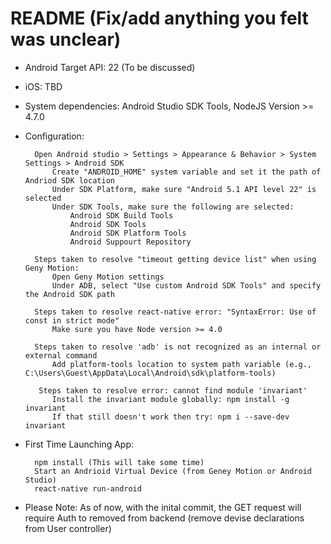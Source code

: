 # README (Fix/add anything you felt was unclear)

* Android Target API: 22 (To be discussed)
* iOS: TBD

* System dependencies: Android Studio SDK Tools, NodeJS Version >= 4.7.0

* Configuration:
		
		Open Android studio > Settings > Appearance & Behavior > System Settings > Android SDK
			Create "ANDROID_HOME" system variable and set it the path of Andriod SDK location
			Under SDK Platform, make sure "Android 5.1 API level 22" is selected
			Under SDK Tools, make sure the following are selected:
				Android SDK Build Tools
				Android SDK Tools
				Android SDK Platform Tools
				Android Suppourt Repository
        
        Steps taken to resolve "timeout getting device list" when using Geny Motion:
            Open Geny Motion settings
            Under ADB, select "Use custom Android SDK Tools" and specify the Android SDK path
            
        Steps taken to resolve react-native error: "SyntaxError: Use of const in strict mode"
            Make sure you have Node version >= 4.0

        Steps taken to resolve 'adb' is not recognized as an internal or external command
            Add platform-tools location to system path variable (e.g., C:\Users\Guest\AppData\Local\Android\sdk\platform-tools)

         Steps taken to resolve error: cannot find module 'invariant' 
            Install the invariant module globally: npm install -g invariant
            If that still doesn't work then try: npm i --save-dev invariant

* First Time Launching App:
		
		npm install (This will take some time)
		Start an Andrioid Virtual Device (from Geney Motion or Android Studio)
		react-native run-android

* Please Note: As of now, with the inital commit, the GET request will require Auth to removed from backend (remove devise declarations from User controller)
